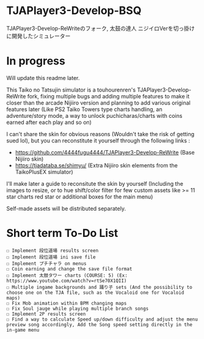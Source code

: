 # TJAPlayer3-Develop-BSQ
TJAPlayer3-Develop-ReWriteのフォーク, 太鼓の達人 ニジイロVerを切っ掛けに開発したシミュレーター

# In progress

Will update this readme later.

This Taiko no Tatsujin simulator is a touhourenren's TJAPlayer3-Develop-ReWrite fork, fixing multiple bugs and adding multiple features to make it closer than the arcade Nijiiro version and planning to add various original features later (Like PS2 Taiko Towers type charts handling, an adventure/story mode, a way to unlock puchicharas/charts with coins earned after each play and so on)

I can't share the skin for obvious reasons (Wouldn't take the risk of getting sued lol), but you can reconstitute it yourself through the following links :
- https://github.com/4444fugu4444/TJAPlayer3-Develop-ReWrite (Base Nijiiro skin)
- https://tjadataba.se/shimyu/ (Extra Nijiiro skin elements from the TaikoPlusEX simulator)

I'll make later a guide to reconsitute the skin by yourself (Including the images to resize, or to hue shift/color filter for few custom assets like >= 11 star charts red star or additional boxes for the main menu)

Self-made assets will be distributed separately.

# Short term To-Do List

```
☐ Implement 段位道場 results screen
☐ Implement 段位道場 ini save file
☐ Implement プチチャラ on menus 
☐ Coin earning and change the save file format
☐ Implement 太鼓タワー charts (COURSE: 5) (Ex: https://www.youtube.com/watch?v=rtSe70X1QII)
☐ Multiple ingame backgrounds and 踊り子 sets (And the possibility to choose one on the TJA file, such as the Vocaloid one for Vocaloid maps)
☐ Fix Mob animation within BPM changing maps
☐ Fix Soul jauge while playing multiple branch songs
☐ Implement 2P results screen
☐ Find a way to calculate Speed up/down difficulty and adjust the menu preview song accordingly, Add the Song speed setting directly in the in-game menu
```
